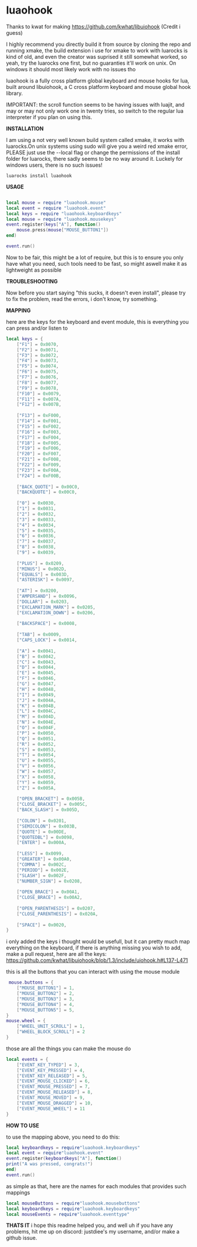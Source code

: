 # luaohook

Thanks to kwat for making https://github.com/kwhat/libuiohook (Credit i guess)

I highly recommend you directly build it from source by cloning the repo and running xmake, the build extension i use for xmake to work with luarocks is kind of old, and even the creator was suprised it still somewhat worked, so yeah, try the luarocks one first, but no guaranties it'll work on unix. On windows it should most likely work with no issues tho


luaohook is a fully cross platform global keyboard and mouse hooks for lua, built around libuiohook, a C cross platform keyboard and mouse global hook library.

IMPORTANT: the scroll function seems to be having issues with luajit, and may or may not only work one in twenty tries, so switch to the regular lua interpreter if you plan on using this.

**INSTALLATION**

I am using a not very well known build system called xmake, it works with luarocks.On unix systems using sudo will give you a weird red xmake error, PLEASE just use the --local flag or change the permissions of the install folder for luarocks, there sadly seems to be no way around it. Luckely for windows users, there is no such issues!

```
luarocks install luaohook
```
**USAGE**

```lua

local mouse = require "luaohook.mouse"
local event = require "luaohook.event"
local keys = require "luaohook.keyboardkeys"
local mouse = require "luaohook.mousekeys"
event.register(keys["A"], function()
    mouse.press(mouse["MOUSE_BUTTON1"])
end)

event.run()

```

Now to be fair, this might be a lot of require, but this is to ensure you only have what you need, such tools need to be fast, so might aswell make it as lightweight as possible




**TROUBLESHOOTING**

Now before you start saying "this sucks, it doesn't even install", please try to fix the problem, read the errors, i don't know, try something.

**MAPPING**

here are the keys for the keyboard and event module, this is everything you can press and/or listen to
```lua
local keys = {
    ["F1"] = 0x0070,
    ["F2"] = 0x0071,
    ["F3"] = 0x0072,
    ["F4"] = 0x0073,
    ["F5"] = 0x0074,
    ["F6"] = 0x0075,
    ["F7"] = 0x0076,
    ["F8"] = 0x0077,
    ["F9"] = 0x0078,
    ["F10"] = 0x0079,
    ["F11"] = 0x007A,
    ["F12"] = 0x007B,
    
    ["F13"] = 0xF000,
    ["F14"] = 0xF001,
    ["F15"] = 0xF002,
    ["F16"] = 0xF003,
    ["F17"] = 0xF004,
    ["F18"] = 0xF005,
    ["F19"] = 0xF006,
    ["F20"] = 0xF007,
    ["F21"] = 0xF008,
    ["F22"] = 0xF009,
    ["F23"] = 0xF00A,
    ["F24"] = 0xF00B,
    
    ["BACK_QUOTE"] = 0x00C0,
    ["BACKQUOTE"] = 0x00C0,
    
    ["0"] = 0x0030,
    ["1"] = 0x0031,
    ["2"] = 0x0032,
    ["3"] = 0x0033,
    ["4"] = 0x0034,
    ["5"] = 0x0035,
    ["6"] = 0x0036,
    ["7"] = 0x0037,
    ["8"] = 0x0038,
    ["9"] = 0x0039,
    
    ["PLUS"] = 0x0209,
    ["MINUS"] = 0x002D,
    ["EQUALS"] = 0x003D,
    ["ASTERISK"] = 0x0097,
    
    ["AT"] = 0x0200,
    ["AMPERSAND"] = 0x0096,
    ["DOLLAR"] = 0x0203,
    ["EXCLAMATION_MARK"] = 0x0205,
    ["EXCLAMATION_DOWN"] = 0x0206,
    
    ["BACKSPACE"] = 0x0008,
    
    ["TAB"] = 0x0009,
    ["CAPS_LOCK"] = 0x0014,
    
    ["A"] = 0x0041,
    ["B"] = 0x0042,
    ["C"] = 0x0043,
    ["D"] = 0x0044,
    ["E"] = 0x0045,
    ["F"] = 0x0046,
    ["G"] = 0x0047,
    ["H"] = 0x0048,
    ["I"] = 0x0049,
    ["J"] = 0x004A,
    ["K"] = 0x004B,
    ["L"] = 0x004C,
    ["M"] = 0x004D,
    ["N"] = 0x004E,
    ["O"] = 0x004F,
    ["P"] = 0x0050,
    ["Q"] = 0x0051,
    ["R"] = 0x0052,
    ["S"] = 0x0053,
    ["T"] = 0x0054,
    ["U"] = 0x0055,
    ["V"] = 0x0056,
    ["W"] = 0x0057,
    ["X"] = 0x0058,
    ["Y"] = 0x0059,
    ["Z"] = 0x005A,
    
    ["OPEN_BRACKET"] = 0x005B,
    ["CLOSE_BRACKET"] = 0x005C,
    ["BACK_SLASH"] = 0x005D,
    
    ["COLON"] = 0x0201,
    ["SEMICOLON"] = 0x003B,
    ["QUOTE"] = 0x00DE,
    ["QUOTEDBL"] = 0x0098,
    ["ENTER"] = 0x000A,
    
    ["LESS"] = 0x0099,
    ["GREATER"] = 0x00A0,
    ["COMMA"] = 0x002C,
    ["PERIOD"] = 0x002E,
    ["SLASH"] = 0x002F,
    ["NUMBER_SIGN"] = 0x0208,
    
    ["OPEN_BRACE"] = 0x00A1,
    ["CLOSE_BRACE"] = 0x00A2,
    
    ["OPEN_PARENTHESIS"] = 0x0207,
    ["CLOSE_PARENTHESIS"] = 0x020A,
    
    ["SPACE"] = 0x0020,
}

```

i only added the keys i thought would be usefull, but it can pretty much map everything on the keyboard, if there is anything missing you wish to add, make a pull request, here are all the keys: https://github.com/kwhat/libuiohook/blob/1.3/include/uiohook.h#L137-L471

this is all the buttons that you can interact with using the mouse module
```lua
 mouse.buttons = {
    ["MOUSE_BUTTON1"] = 1,
    ["MOUSE_BUTTON2"] = 2,
    ["MOUSE_BUTTON3"] = 3,
    ["MOUSE_BUTTON4"] = 4,
    ["MOUSE_BUTTON5"] = 5,
}
mouse.wheel = {
    ["WHEEL_UNIT_SCROLL"] = 1,
    ["WHEEL_BLOCK_SCROLL"] = 2
}
```
those are all the things you can make the mouse do
```lua
local events = {
    ["EVENT_KEY_TYPED"] = 3,
    ["EVENT_KEY_PRESSED"] = 4,
    ["EVENT_KEY_RELEASED"] = 5,
    ["EVENT_MOUSE_CLICKED"] = 6,
    ["EVENT_MOUSE_PRESSED"] = 7,
    ["EVENT_MOUSE_RELEASED"] = 8,
    ["EVENT_MOUSE_MOVED"] = 9,
    ["EVENT_MOUSE_DRAGGED"] = 10,
    ["EVENT_MOUSE_WHEEL"] = 11
}
```
**HOW TO USE**

to use the mapping above, you need to do this:
```lua
local keyboardkeys = require"luaohook.keyboardkeys"
local event = require"luaohook.event"
event.register(keyboardkeys["A"], function()
print("A was pressed, congrats!")
end)
event.run()
```
as simple as that, here are the names for each modules that provides such mappings
```lua
local mouseButtons = require"luaohook.mousebuttons"
local keyboardkeys = require"luaohook.keyboardkeys"
local mouseEvents = require"luaohook.eventtype"
```

**THATS IT**
i hope this readme helped you, and well uh if you have any problems, hit me up on discord: justdiee's my username, and/or make a github issue.
